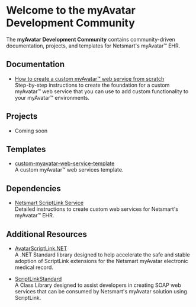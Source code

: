 # Welcome to the myAvatar Development Community

The **myAvatar Development Community** contains community-driven documentation, projects, and templates for Netsmart's myAvatar™ EHR.

## Documentation

* [How to create a custom myAvatar™ web service from scratch](https://github.com/myAvatar-Development-Community/document-creating-a-custom-web-service)<br>
Step-by-step instructions to create the foundation for a custom myAvatar™ web service that you can use to add custom functionality to your myAvatar™ environments.

## Projects
* Coming soon

## Templates

* [custom-myavatar-web-service-template](https://github.com/myAvatar-Development-Community/template-custom-myavatar-web-service)<br>
A custom myAvatar™ web services template.
  
## Dependencies

* [Netsmart ScriptLink Service](https://github.com/myAvatar-Development-Community/custom-avatar-web-service-template)<br>
  Detailed instructions to create custom web services for Netsmart's myAvatar™ EHR.

## Additional Resources

* [AvatarScriptLink.NET](https://rarelysimple.github.io/RarelySimple.AvatarScriptLink/)<br>
A .NET Standard library designed to help accelerate the safe and stable adoption of ScriptLink extensions for the Netsmart myAvatar electronic medical record.

* [ScriptLinkStandard](https://github.com/rcskids/ScriptLinkStandard)<br>
A Class Library designed to assist developers in creating SOAP web services that can be consumed by Netsmart's myAvatar solution using ScriptLink.